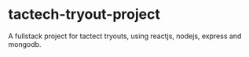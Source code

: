 # tactech-tryout-project
A fullstack project for tactect tryouts, using reactjs, nodejs, express and mongodb.
